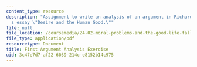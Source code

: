 ```yaml
---
content_type: resource
description: "Assignment to write an analysis of an argument in Richard Kraut\u2019\
  s essay \"Desire and the Human Good.\""
file: null
file_location: /coursemedia/24-02-moral-problems-and-the-good-life-fall-2008/3c47e7d7af226039214ce8152b14c975_assn_1.pdf
file_type: application/pdf
resourcetype: Document
title: First Argument Analysis Exercise
uid: 3c47e7d7-af22-6039-214c-e8152b14c975
---
```

